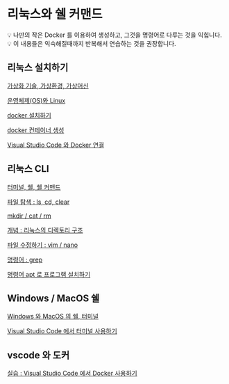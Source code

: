 # 리눅스와 쉘 커맨드

<aside>
💡 나만의 작은 Docker 를 이용하여 생성하고, 그것을 명령어로 다루는 것을 익힙니다.

</aside>

<aside>
💡 이 내용들은 익숙해질때까지 반복해서 연습하는 것을 권장합니다.

</aside>

## 리눅스 설치하기

[가상화 기술, 가상환경, 가상머신](가상화_기술_가상환경_가상머신/main.md)

[운영체제(OS)와 Linux](%E1%84%8B%E1%85%AE%E1%86%AB%E1%84%8B%E1%85%A7%E1%86%BC%E1%84%8E%E1%85%A6%E1%84%8C%E1%85%A6(OS)%E1%84%8B%E1%85%AA%20Linux%20644b9229c626435b87982c9bd36c9b82.md)

[docker 설치하기](docker%20%E1%84%89%E1%85%A5%E1%86%AF%E1%84%8E%E1%85%B5%E1%84%92%E1%85%A1%E1%84%80%E1%85%B5%20eef7db7a1db1420c9cc80c19cac38d8e.md)

[docker 컨테이너 생성](docker%20%E1%84%8F%E1%85%A5%E1%86%AB%E1%84%90%E1%85%A6%E1%84%8B%E1%85%B5%E1%84%82%E1%85%A5%20%E1%84%89%E1%85%A2%E1%86%BC%E1%84%89%E1%85%A5%E1%86%BC%20e769864023ca4d3e8f0b9d5ffdb832b7.md)

[Visual Studio Code 와 Docker 연결](Visual%20Studio%20Code%20%E1%84%8B%E1%85%AA%20Docker%20%E1%84%8B%E1%85%A7%E1%86%AB%E1%84%80%E1%85%A7%E1%86%AF%207c870e78114e4af694c2bdc0994b3d45.md)

## 리눅스 CLI

[터미널, 쉘, 쉘 커맨드](%E1%84%90%E1%85%A5%E1%84%86%E1%85%B5%E1%84%82%E1%85%A5%E1%86%AF,%20%E1%84%89%E1%85%B0%E1%86%AF,%20%E1%84%89%E1%85%B0%E1%86%AF%20%E1%84%8F%E1%85%A5%E1%84%86%E1%85%A2%E1%86%AB%E1%84%83%E1%85%B3%20fbc48e2acece4f7c85babccd3f0a9546.md)

[파일 탐색 : ls, cd, clear](%E1%84%91%E1%85%A1%E1%84%8B%E1%85%B5%E1%86%AF%20%E1%84%90%E1%85%A1%E1%86%B7%E1%84%89%E1%85%A2%E1%86%A8%20ls,%20cd,%20clear%204578559f2a884667acf3141c5d2eee0d.md)

[mkdir / cat / rm](mkdir%20cat%20rm%20bdb20bd643a84c4dbf72e61fdfc3ebd9.md)

[개념 : 리눅스의 디렉토리 구조](%E1%84%80%E1%85%A2%E1%84%82%E1%85%A7%E1%86%B7%20%E1%84%85%E1%85%B5%E1%84%82%E1%85%AE%E1%86%A8%E1%84%89%E1%85%B3%E1%84%8B%E1%85%B4%20%E1%84%83%E1%85%B5%E1%84%85%E1%85%A6%E1%86%A8%E1%84%90%E1%85%A9%E1%84%85%E1%85%B5%20%E1%84%80%E1%85%AE%E1%84%8C%E1%85%A9%202dd6c200fe3046a7998c3a9415fc89ed.md)

[파일 수정하기 : vim / nano](%E1%84%91%E1%85%A1%E1%84%8B%E1%85%B5%E1%86%AF%20%E1%84%89%E1%85%AE%E1%84%8C%E1%85%A5%E1%86%BC%E1%84%92%E1%85%A1%E1%84%80%E1%85%B5%20vim%20nano%203c7a0e67f83a4240916497d60fe55623.md)

[명령어 : grep](%E1%84%86%E1%85%A7%E1%86%BC%E1%84%85%E1%85%A7%E1%86%BC%E1%84%8B%E1%85%A5%20grep%20c469e6f70ce64fa28c8dcd5fbcd16ba0.md)

[명령어 apt 로 프로그램 설치하기](%E1%84%86%E1%85%A7%E1%86%BC%E1%84%85%E1%85%A7%E1%86%BC%E1%84%8B%E1%85%A5%20apt%20%E1%84%85%E1%85%A9%20%E1%84%91%E1%85%B3%E1%84%85%E1%85%A9%E1%84%80%E1%85%B3%E1%84%85%E1%85%A2%E1%86%B7%20%E1%84%89%E1%85%A5%E1%86%AF%E1%84%8E%E1%85%B5%E1%84%92%E1%85%A1%E1%84%80%E1%85%B5%203ceb235eba48463cb245b122764a438d.md)

## Windows / MacOS 쉘

[Windows 와 MacOS 의 쉘, 터미널](Windows%20%E1%84%8B%E1%85%AA%20MacOS%20%E1%84%8B%E1%85%B4%20%E1%84%89%E1%85%B0%E1%86%AF,%20%E1%84%90%E1%85%A5%E1%84%86%E1%85%B5%E1%84%82%E1%85%A5%E1%86%AF%2080f3a5f66bf940ffba9c9c6221c983f3.md)

[Visual Studio Code 에서 터미널 사용하기](Visual%20Studio%20Code%20%E1%84%8B%E1%85%A6%E1%84%89%E1%85%A5%20%E1%84%90%E1%85%A5%E1%84%86%E1%85%B5%E1%84%82%E1%85%A5%E1%86%AF%20%E1%84%89%E1%85%A1%E1%84%8B%E1%85%AD%E1%86%BC%E1%84%92%E1%85%A1%E1%84%80%E1%85%B5%20da919247af2e4069a56b92ad682159fd.md)

## vscode 와 도커

[실습 : Visual Studio Code 에서 Docker 사용하기](%E1%84%89%E1%85%B5%E1%86%AF%E1%84%89%E1%85%B3%E1%86%B8%20Visual%20Studio%20Code%20%E1%84%8B%E1%85%A6%E1%84%89%E1%85%A5%20Docker%20%E1%84%89%E1%85%A1%E1%84%8B%E1%85%AD%E1%86%BC%E1%84%92%E1%85%A1%E1%84%80%E1%85%B5%2030c5387a81c2437589732ada574a10f0.md)